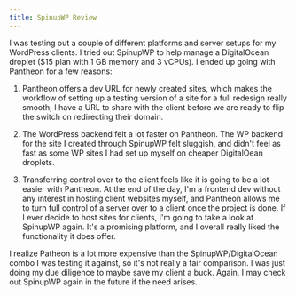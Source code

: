 ```yaml
---
title: SpinupWP Review
---
```

I was testing out a couple of different platforms and server setups for my WordPress clients. I tried out SpinupWP to help manage a DigitalOcean droplet ($15 plan with 1 GB memory and 3 vCPUs). I ended up going with Pantheon for a few reasons:

1. Pantheon offers a dev URL for newly created sites, which makes the workflow of setting up a testing version of a site for a full redesign really smooth; I have a URL to share with the client before we are ready to flip the switch on redirecting their domain. 

2. The WordPress backend felt a lot faster on Pantheon. The WP backend for the site I created through SpinupWP felt sluggish, and didn't feel as fast as some WP sites I had set up myself on cheaper DigitalOean droplets.

3. Transferring control over to the client feels like it is going to be a lot easier with Pantheon. At the end of the day, I'm a frontend dev without any interest in hosting client websites myself, and Pantheon allows me to turn full control of a server over to a client once the project is done. If I ever decide to host sites for clients, I'm going to take a look at SpinupWP again. It's a promising platform, and I overall really liked the functionality it does offer.

I realize Patheon is a lot more expensive than the SpinupWP/DigitalOcean combo I was testing it against, so it's not really a fair comparison. I was just doing my due diligence to maybe save my client a buck. Again, I may check out SpinupWP again in the future if the need arises.
